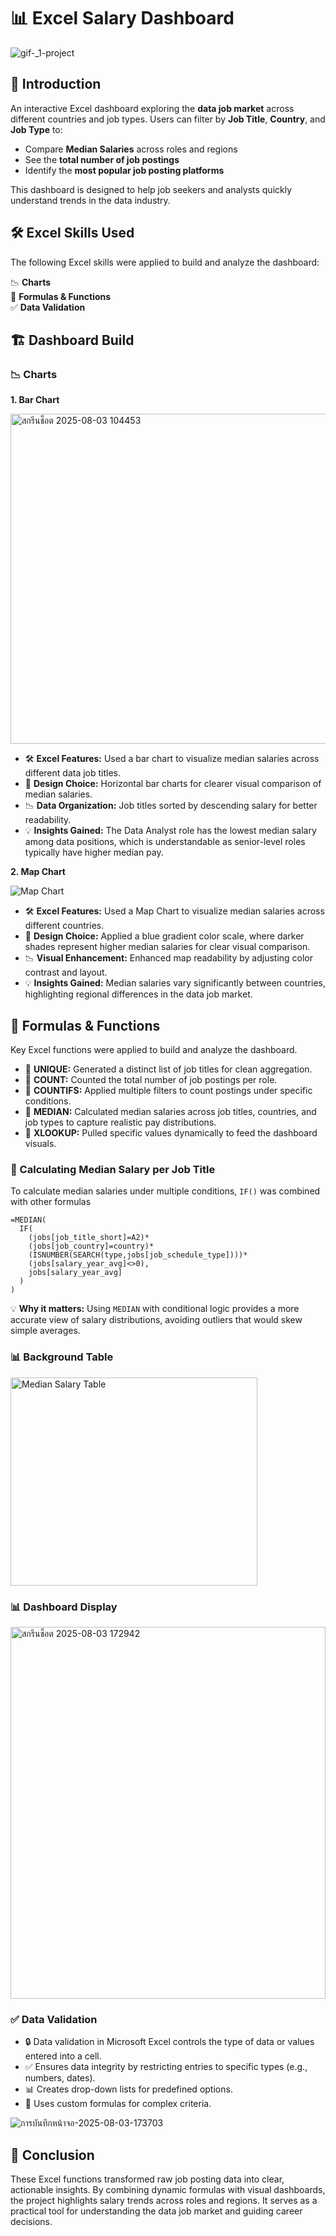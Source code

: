 # 📊 **Excel Salary Dashboard**

![gif-\_1-project](https://github.com/user-attachments/assets/3125ef75-86bc-47a4-83bc-d62ac0cf7806)

## 🚀 **Introduction**

An interactive Excel dashboard exploring the **data job market** across different countries and job types.
Users can filter by **Job Title**, **Country**, and **Job Type** to:
- Compare **Median Salaries** across roles and regions
- See the **total number of job postings**
- Identify the **most popular job posting platforms**

This dashboard is designed to help job seekers and analysts quickly understand trends in the data industry.

## 🛠️ **Excel Skills Used**

The following Excel skills were applied to build and analyze the dashboard:

📉 **Charts**  
🧮 **Formulas & Functions**  
✅ **Data Validation**  

## 🏗️ **Dashboard Build**

### 📉 **Charts**

**1. Bar Chart**  

<img width="899" height="528" alt="สกรีนช็อต 2025-08-03 104453" src="https://github.com/user-attachments/assets/d214a093-7942-4deb-9298-1d09ca4e60e8" />  

- 🛠️ **Excel Features:** Used a bar chart to visualize median salaries across different data job titles.  
- 🎨 **Design Choice:** Horizontal bar charts for clearer visual comparison of median salaries.  
- 📉 **Data Organization:** Job titles sorted by descending salary for better readability.  
- 💡 **Insights Gained:** The Data Analyst role has the lowest median salary among data positions, which is understandable as senior-level roles typically have higher median pay.  

**2. Map Chart**  

![Map Chart](https://github.com/user-attachments/assets/43a12504-044f-4b34-8f33-4055145db650)

* 🛠️ **Excel Features:** Used a Map Chart to visualize median salaries across different countries.
* 🎨 **Design Choice:** Applied a blue gradient color scale, where darker shades represent higher median salaries for clear visual comparison.
* 📉 **Visual Enhancement:** Enhanced map readability by adjusting color contrast and layout.
* 💡 **Insights Gained:** Median salaries vary significantly between countries, highlighting regional differences in the data job market.

## 🧮 Formulas & Functions

Key Excel functions were applied to build and analyze the dashboard.

* 🔹 **UNIQUE:** Generated a distinct list of job titles for clean aggregation.
* 🔹 **COUNT:** Counted the total number of job postings per role.
* 🔹 **COUNTIFS:** Applied multiple filters to count postings under specific conditions.
* 🔹 **MEDIAN:** Calculated median salaries across job titles, countries, and job types to capture realistic pay distributions.
* 🔹 **XLOOKUP:** Pulled specific values dynamically to feed the dashboard visuals.

### 📌 Calculating Median Salary per Job Title

To calculate median salaries under multiple conditions, `IF()` was combined with other formulas

```excel
=MEDIAN(
  IF(
    (jobs[job_title_short]=A2)*
    (jobs[job_country]=country)*
    (ISNUMBER(SEARCH(type,jobs[job_schedule_type])))*
    (jobs[salary_year_avg]<>0),
    jobs[salary_year_avg]
  )
)
```

💡 **Why it matters:**
Using `MEDIAN` with conditional logic provides a more accurate view of salary distributions, avoiding outliers that would skew simple averages.


### 📊 Background Table

<img width="395" height="333" alt="Median Salary Table" src="https://github.com/user-attachments/assets/36e9f2b5-f448-4275-a8ae-46ca8e9b73cc" />  

### 📊 Dashboard Display

<img width="504" height="595" alt="สกรีนช็อต 2025-08-03 172942" src="https://github.com/user-attachments/assets/87e980de-35eb-4dcc-9c61-c8fc03194d36" />

### ✅ **Data Validation**  
- 🔒 Data validation in Microsoft Excel controls the type of data or values entered into a cell.  
- ✅ Ensures data integrity by restricting entries to specific types (e.g., numbers, dates).  
- 📊 Creates drop-down lists for predefined options.  
- 🧮 Uses custom formulas for complex criteria.

![การบันทึกหน้าจอ-2025-08-03-173703](https://github.com/user-attachments/assets/e06cf9b2-d20f-47d2-aaac-d6280423ae35)


## 🚀 **Conclusion**  
These Excel functions transformed raw job posting data into clear, actionable insights. By combining dynamic formulas with visual dashboards, the project highlights salary trends across roles and regions. It serves as a practical tool for understanding the data job market and guiding career decisions.
